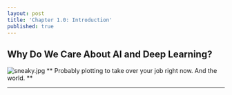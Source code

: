 ```yaml
---
layout: post
title: 'Chapter 1.0: Introduction'
published: true
---
```


## Why Do We Care About AI and Deep Learning?

![sneaky.jpg]({{site.baseurl}}/media/sneaky.jpg)
** Probably plotting to take over your job right now. And the world. **

-----
